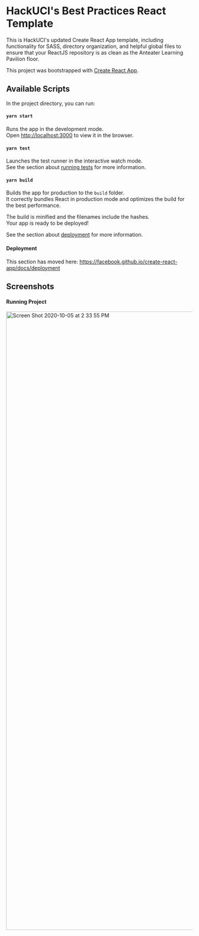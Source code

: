 # HackUCI's Best Practices React Template

This is HackUCI's updated Create React App template, including functionality for SASS, directory organization, and helpful global files to ensure that your ReactJS repository is as clean as the Anteater Learning Pavilion floor.

This project was bootstrapped with [Create React App](https://github.com/facebook/create-react-app).

## Available Scripts

In the project directory, you can run:

#### `yarn start`

Runs the app in the development mode.<br />
Open [http://localhost:3000](http://localhost:3000) to view it in the browser.

#### `yarn test`

Launches the test runner in the interactive watch mode.<br />
See the section about [running tests](https://facebook.github.io/create-react-app/docs/running-tests) for more information.

#### `yarn build`

Builds the app for production to the `build` folder.<br />
It correctly bundles React in production mode and optimizes the build for the best performance.

The build is minified and the filenames include the hashes.<br />
Your app is ready to be deployed!

See the section about [deployment](https://facebook.github.io/create-react-app/docs/deployment) for more information.

#### Deployment

This section has moved here: https://facebook.github.io/create-react-app/docs/deployment

## Screenshots

#### Running Project
<img width="1668" alt="Screen Shot 2020-10-05 at 2 33 55 PM" src="https://user-images.githubusercontent.com/13127625/95134507-d7237700-0717-11eb-91b9-fd6d5805fcc0.png">

